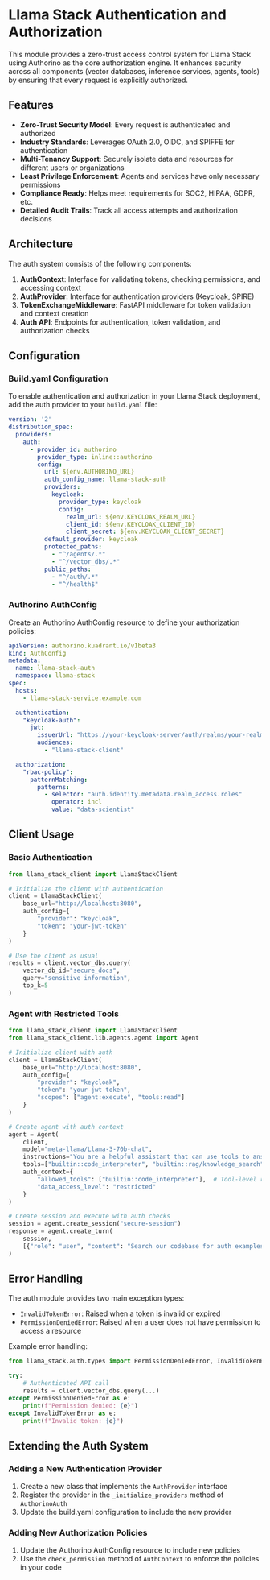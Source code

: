 # Llama Stack Authentication and Authorization

This module provides a zero-trust access control system for Llama Stack using Authorino as the core authorization engine. It enhances security across all components (vector databases, inference services, agents, tools) by ensuring that every request is explicitly authorized.

## Features

- **Zero-Trust Security Model**: Every request is authenticated and authorized
- **Industry Standards**: Leverages OAuth 2.0, OIDC, and SPIFFE for authentication
- **Multi-Tenancy Support**: Securely isolate data and resources for different users or organizations
- **Least Privilege Enforcement**: Agents and services have only necessary permissions
- **Compliance Ready**: Helps meet requirements for SOC2, HIPAA, GDPR, etc.
- **Detailed Audit Trails**: Track all access attempts and authorization decisions

## Architecture

The auth system consists of the following components:

1. **AuthContext**: Interface for validating tokens, checking permissions, and accessing context
2. **AuthProvider**: Interface for authentication providers (Keycloak, SPIRE)
3. **TokenExchangeMiddleware**: FastAPI middleware for token validation and context creation
4. **Auth API**: Endpoints for authentication, token validation, and authorization checks

## Configuration

### Build.yaml Configuration

To enable authentication and authorization in your Llama Stack deployment, add the auth provider to your `build.yaml` file:

```yaml
version: '2'
distribution_spec:
  providers:
    auth:
      - provider_id: authorino
        provider_type: inline::authorino
        config:
          url: ${env.AUTHORINO_URL}
          auth_config_name: llama-stack-auth
          providers:
            keycloak:
              provider_type: keycloak
              config:
                realm_url: ${env.KEYCLOAK_REALM_URL}
                client_id: ${env.KEYCLOAK_CLIENT_ID}
                client_secret: ${env.KEYCLOAK_CLIENT_SECRET}
          default_provider: keycloak
          protected_paths:
            - "^/agents/.*"
            - "^/vector_dbs/.*"
          public_paths:
            - "^/auth/.*"
            - "^/health$"
```

### Authorino AuthConfig

Create an Authorino AuthConfig resource to define your authorization policies:

```yaml
apiVersion: authorino.kuadrant.io/v1beta3
kind: AuthConfig
metadata:
  name: llama-stack-auth
  namespace: llama-stack
spec:
  hosts:
    - llama-stack-service.example.com

  authentication:
    "keycloak-auth":
      jwt:
        issuerUrl: "https://your-keycloak-server/auth/realms/your-realm"
        audiences:
          - "llama-stack-client"

  authorization:
    "rbac-policy":
      patternMatching:
        patterns:
          - selector: "auth.identity.metadata.realm_access.roles"
            operator: incl
            value: "data-scientist"
```

## Client Usage

### Basic Authentication

```python
from llama_stack_client import LlamaStackClient

# Initialize the client with authentication
client = LlamaStackClient(
    base_url="http://localhost:8080",
    auth_config={
        "provider": "keycloak",
        "token": "your-jwt-token"
    }
)

# Use the client as usual
results = client.vector_dbs.query(
    vector_db_id="secure_docs",
    query="sensitive information",
    top_k=5
)
```

### Agent with Restricted Tools

```python
from llama_stack_client import LlamaStackClient
from llama_stack_client.lib.agents.agent import Agent

# Initialize client with auth
client = LlamaStackClient(
    base_url="http://localhost:8080",
    auth_config={
        "provider": "keycloak",
        "token": "your-jwt-token",
        "scopes": ["agent:execute", "tools:read"]
    }
)

# Create agent with auth context
agent = Agent(
    client,
    model="meta-llama/Llama-3-70b-chat",
    instructions="You are a helpful assistant that can use tools to answer questions.",
    tools=["builtin::code_interpreter", "builtin::rag/knowledge_search"],
    auth_context={
        "allowed_tools": ["builtin::code_interpreter"],  # Tool-level restrictions
        "data_access_level": "restricted"
    }
)

# Create session and execute with auth checks
session = agent.create_session("secure-session")
response = agent.create_turn(
    session,
    [{"role": "user", "content": "Search our codebase for auth examples"}],
)
```

## Error Handling

The auth module provides two main exception types:

- `InvalidTokenError`: Raised when a token is invalid or expired
- `PermissionDeniedError`: Raised when a user does not have permission to access a resource

Example error handling:

```python
from llama_stack.auth.types import PermissionDeniedError, InvalidTokenError

try:
    # Authenticated API call
    results = client.vector_dbs.query(...)
except PermissionDeniedError as e:
    print(f"Permission denied: {e}")
except InvalidTokenError as e:
    print(f"Invalid token: {e}")
```

## Extending the Auth System

### Adding a New Authentication Provider

1. Create a new class that implements the `AuthProvider` interface
2. Register the provider in the `_initialize_providers` method of `AuthorinoAuth`
3. Update the build.yaml configuration to include the new provider

### Adding New Authorization Policies

1. Update the Authorino AuthConfig resource to include new policies
2. Use the `check_permission` method of `AuthContext` to enforce the policies in your code

